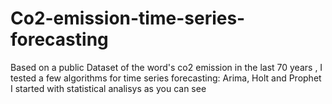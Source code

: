 # Co2-emission-time-series-forecasting
Based on a public Dataset of the word's co2 emission in the last 70 years , I tested a few algorithms for time series forecasting: Arima, Holt and Prophet
I started with statistical analisys as you can see 
